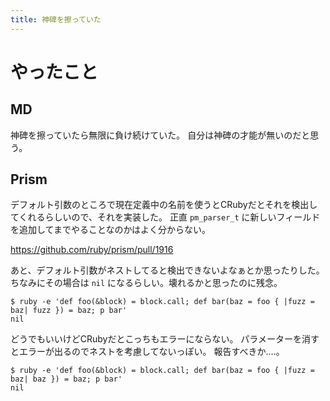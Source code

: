 ```yaml
---
title: 神碑を擦っていた
---
```


# やったこと

## MD

神碑を擦っていたら無限に負け続けていた。
自分は神碑の才能が無いのだと思う。

## Prism

デフォルト引数のところで現在定義中の名前を使うとCRubyだとそれを検出してくれるらしいので、それを実装した。
正直 `pm_parser_t` に新しいフィールドを追加してまでやることなのかはよく分からない。

<https://github.com/ruby/prism/pull/1916>

あと、デフォルト引数がネストしてると検出できないよなぁとか思ったりした。
ちなみにその場合は `nil` になるらしい。壊れるかと思ったのに残念。

```console
$ ruby -e 'def foo(&block) = block.call; def bar(baz = foo { |fuzz = baz| fuzz }) = baz; p bar'
nil
```

どうでもいいけどCRubyだとこっちもエラーにならない。
パラメーターを消すとエラーが出るのでネストを考慮してないっぽい。
報告すべきか‥‥。

```console
$ ruby -e 'def foo(&block) = block.call; def bar(baz = foo { |fuzz = baz| baz }) = baz; p bar'
nil
```
